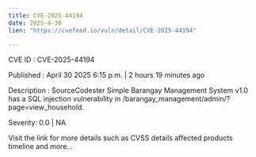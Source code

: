 ```yaml
---
title: CVE-2025-44194
date: 2025-4-30
lien: "https://cvefeed.io/vuln/detail/CVE-2025-44194"

---
```


CVE ID : CVE-2025-44194

Published :  April 30
2025
6:15 p.m. | 2 hours
19 minutes ago

Description : SourceCodester Simple Barangay Management System v1.0 has a SQL injection vulnerability in /barangay_management/admin/?page=view_household.

Severity: 0.0 | NA

Visit the link for more details
such as CVSS details
affected products
timeline
and more...

